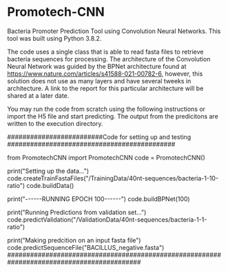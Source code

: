 # Promotech-CNN
Bacteria Promoter Prediction Tool using Convolution Neural Networks. This tool was built using Python 3.8.2.

The code uses a single class that is able to read fasta files to retrieve bacteria sequences for processing.
The architecture of the Convolution Neural Network was guided by the BPNet architecture found at https://www.nature.com/articles/s41588-021-00782-6, however, this solution does not use as many layers and have several tweeks in architecture. A link to the report for this particular architecture will be shared at a later date. 


You may run the code from scratch using the following instructions or import the H5 file and start predicting. The output from the predicitons are written to the execution directory.

#########################Code for setting up and testing ############################################

from PromotechCNN import PromotechCNN
code = PromotechCNN()

print("Setting up the data...")
code.createTrainFastaFiles("/TrainingData/40nt-sequences/bacteria-1-10-ratio")
code.buildData()

print("------RUNNING EPOCH 100------")
code.buildBPNet(100)

print("Running Predictions from validation set...")
code.predictValidation("/ValidationData/40nt-sequences/bacteria-1-1-ratio")

print("Making predcition on an input fasta file")
code.predictSequenceFile("BACILLUS_negative.fasta")
###########################################################################################
